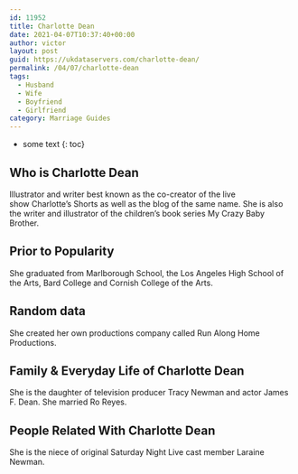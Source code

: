 ```yaml
---
id: 11952
title: Charlotte Dean
date: 2021-04-07T10:37:40+00:00
author: victor
layout: post
guid: https://ukdataservers.com/charlotte-dean/
permalink: /04/07/charlotte-dean
tags:
  - Husband
  - Wife
  - Boyfriend
  - Girlfriend
category: Marriage Guides
---
```


* some text
{: toc}


## Who is Charlotte Dean



Illustrator and writer best known as the co-creator of the live show Charlotte&#8217;s Shorts as well as the blog of the same name. She is also the writer and illustrator of the children&#8217;s book series My Crazy Baby Brother. 

                
                
                
## Prior to Popularity



She graduated from Marlborough School, the Los Angeles High School of the Arts, Bard College and Cornish College of the Arts.

                
                
                
## Random data



She created her own productions company called Run Along Home Productions.

                
                
                
## Family & Everyday Life of Charlotte Dean



She is the daughter of television producer Tracy Newman and actor James F. Dean. She married Ro Reyes.

                
                
                
## People Related With Charlotte Dean



She is the niece of original Saturday Night Live cast member Laraine Newman.

                
              
            
          
          
          